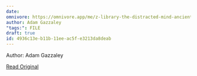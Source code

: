 ```yaml
---
date: 
omnivore: https://omnivore.app/me/z-library-the-distracted-mind-ancient-brains-in-a-high-tech-worl-18cfc8ca388
author: Adam Gazzaley
"tags:": FILE
draft: true
id: 4936c13e-b11b-11ee-ac5f-e3213da8deab
---
```


Author: Adam Gazzaley

[Read Original](https://omnivore.app/attachments/u/488d7a52-b11b-11ee-aed9-ebcd1ec02eb3/attachment.pdf)

